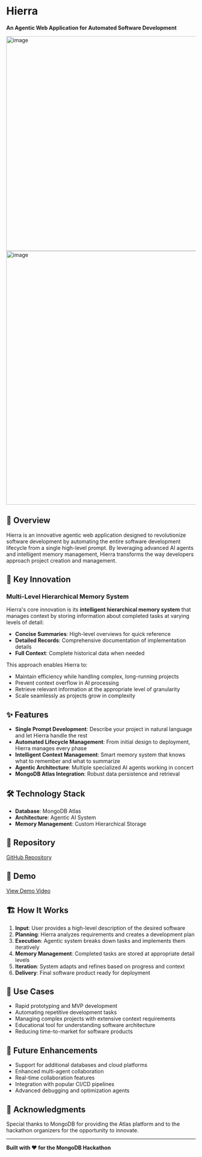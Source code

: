 # Hierra

**An Agentic Web Application for Automated Software Development**

<img width="1283" height="571" alt="image" src="https://github.com/user-attachments/assets/f2e37173-02db-485d-b37a-be9104e4ae3b" />
<img width="1226" height="675" alt="image" src="https://github.com/user-attachments/assets/c2c71f33-0ad3-4db4-9aa9-cf954be79905" />



## 🎯 Overview

Hierra is an innovative agentic web application designed to revolutionize software development by automating the entire software development lifecycle from a single high-level prompt. By leveraging advanced AI agents and intelligent memory management, Hierra transforms the way developers approach project creation and management.

## 🚀 Key Innovation

### Multi-Level Hierarchical Memory System

Hierra's core innovation is its **intelligent hierarchical memory system** that manages context by storing information about completed tasks at varying levels of detail:

- **Concise Summaries**: High-level overviews for quick reference
- **Detailed Records**: Comprehensive documentation of implementation details
- **Full Context**: Complete historical data when needed

This approach enables Hierra to:
- Maintain efficiency while handling complex, long-running projects
- Prevent context overflow in AI processing
- Retrieve relevant information at the appropriate level of granularity
- Scale seamlessly as projects grow in complexity

## ✨ Features

- **Single Prompt Development**: Describe your project in natural language and let Hierra handle the rest
- **Automated Lifecycle Management**: From initial design to deployment, Hierra manages every phase
- **Intelligent Context Management**: Smart memory system that knows what to remember and what to summarize
- **Agentic Architecture**: Multiple specialized AI agents working in concert
- **MongoDB Atlas Integration**: Robust data persistence and retrieval

## 🛠️ Technology Stack

- **Database**: MongoDB Atlas
- **Architecture**: Agentic AI System
- **Memory Management**: Custom Hierarchical Storage

## 📂 Repository

[GitHub Repository](https://github.com/ElijahUmana/mongo_hack.git)

## 🎥 Demo

[View Demo Video](https://drive.google.com/drive/folders/1kkFKSyiDwb6x1jgCOwtccMYLSqaGXl4X)


## 🏗️ How It Works

1. **Input**: User provides a high-level description of the desired software
2. **Planning**: Hierra analyzes requirements and creates a development plan
3. **Execution**: Agentic system breaks down tasks and implements them iteratively
4. **Memory Management**: Completed tasks are stored at appropriate detail levels
5. **Iteration**: System adapts and refines based on progress and context
6. **Delivery**: Final software product ready for deployment

## 🎯 Use Cases

- Rapid prototyping and MVP development
- Automating repetitive development tasks
- Managing complex projects with extensive context requirements
- Educational tool for understanding software architecture
- Reducing time-to-market for software products

## 🔮 Future Enhancements

- Support for additional databases and cloud platforms
- Enhanced multi-agent collaboration
- Real-time collaboration features
- Integration with popular CI/CD pipelines
- Advanced debugging and optimization agents


## 🙏 Acknowledgments

Special thanks to MongoDB for providing the Atlas platform and to the hackathon organizers for the opportunity to innovate.

---

**Built with ❤️ for the MongoDB Hackathon**
